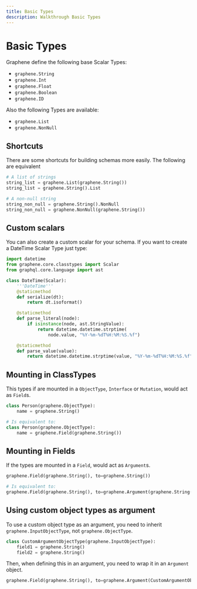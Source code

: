 ```yaml
---
title: Basic Types
description: Walkthrough Basic Types
---
```


# Basic Types

Graphene define the following base Scalar Types:
- `graphene.String`
- `graphene.Int`
- `graphene.Float`
- `graphene.Boolean`
- `graphene.ID`

Also the following Types are available:
- `graphene.List`
- `graphene.NonNull`

## Shortcuts

There are some shortcuts for building schemas more easily.
The following are equivalent

```python
# A list of strings
string_list = graphene.List(graphene.String())
string_list = graphene.String().List

# A non-null string
string_non_null = graphene.String().NonNull
string_non_null = graphene.NonNull(graphene.String())
```


## Custom scalars

You can also create a custom scalar for your schema.
If you want to create a DateTime Scalar Type just type:

```python
import datetime
from graphene.core.classtypes import Scalar
from graphql.core.language import ast

class DateTime(Scalar):
    '''DateTime'''
    @staticmethod
    def serialize(dt):
        return dt.isoformat()

    @staticmethod
    def parse_literal(node):
        if isinstance(node, ast.StringValue):
            return datetime.datetime.strptime(
                node.value, "%Y-%m-%dT%H:%M:%S.%f")

    @staticmethod
    def parse_value(value):
        return datetime.datetime.strptime(value, "%Y-%m-%dT%H:%M:%S.%f")
```

## Mounting in ClassTypes

This types if are mounted in a `ObjectType`, `Interface` or `Mutation`,
 would act as `Field`s.

```python
class Person(graphene.ObjectType):
    name = graphene.String()

# Is equivalent to:
class Person(graphene.ObjectType):
    name = graphene.Field(graphene.String())
```

## Mounting in Fields

If the types are mounted in a `Field`, would act as `Argument`s.

```python
graphene.Field(graphene.String(), to=graphene.String())

# Is equivalent to:
graphene.Field(graphene.String(), to=graphene.Argument(graphene.String()))
```


## Using custom object types as argument

To use a custom object type as an argument, you need to inherit `graphene.InputObjectType`, not `graphene.ObjectType`.

```python
class CustomArgumentObjectType(graphene.InputObjectType):
    field1 = graphene.String()
    field2 = graphene.String()

```

Then, when defining this in an argument, you need to wrap it in an `Argument` object.

```python
graphene.Field(graphene.String(), to=graphene.Argument(CustomArgumentObjectType))
```
